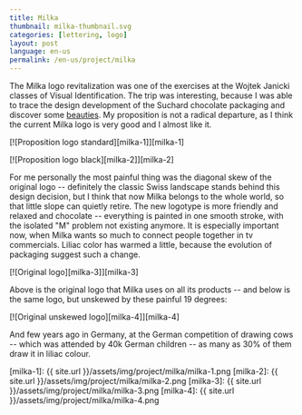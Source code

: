 ```yaml
---
title: Milka
thumbnail: milka-thumbnail.svg
categories: [lettering, logo]
layout: post
language: en-us
permalink: /en-us/project/milka
---
```


The Milka logo revitalization was one of the exercises at the Wojtek Janicki classes of Visual Identification. The trip was interesting, because I was able to trace the design development of the Suchard chocolate packaging and discover some [beauties](http://www.chocolatewrappers.info/Svycarsko/Suchard/susumipoh.jpg). My proposition is not a radical departure, as I think the current Milka logo is very good and I almost like it.

[![Proposition logo standard][milka-1]][milka-1]

[![Proposition logo black][milka-2]][milka-2]

For me personally the most painful thing was the diagonal skew of the original logo -- definitely the classic Swiss landscape stands behind this design decision, but I think that now Milka belongs to the whole world, so that little slope can quietly retire. The new logotype is more friendly and relaxed and chocolate -- everything is painted in one smooth stroke, with the isolated "M" problem not existing anymore. It is especially important now, when Milka wants so much to connect people together in tv commercials. Liliac color has warmed a little, because the evolution of packaging suggest such a change.

[![Original logo][milka-3]][milka-3]

Above is the original logo that Milka uses on all its products -- and below is the same logo, but unskewed by these painful 19 degrees:

[![Original unskewed logo][milka-4]][milka-4]

And few years ago in Germany, at the German competition of drawing cows -- which was attended by 40k German children -- as many as 30% of them draw it in liliac colour.

[milka-1]: {{ site.url }}/assets/img/project/milka/milka-1.png
[milka-2]: {{ site.url }}/assets/img/project/milka/milka-2.png
[milka-3]: {{ site.url }}/assets/img/project/milka/milka-3.png
[milka-4]: {{ site.url }}/assets/img/project/milka/milka-4.png
